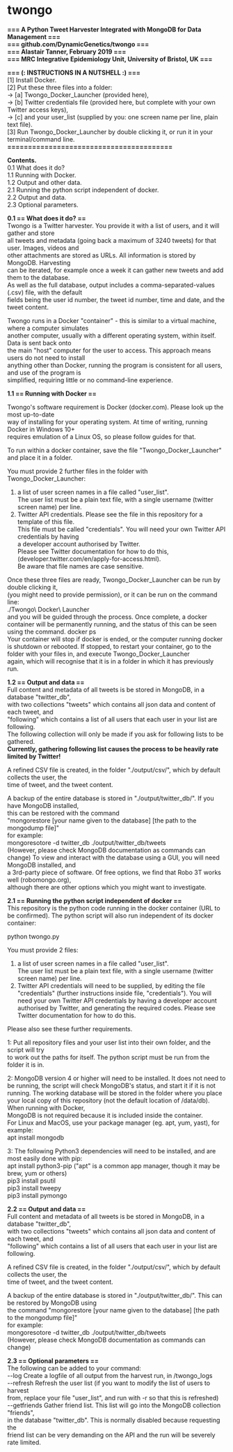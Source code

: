 # twongo

**=== A Python Tweet Harvester Integrated with MongoDB for Data Management ===**  
**=== github.com/DynamicGenetics/twongo ===**  
**=== Alastair Tanner, February 2019 ===**  
**=== MRC Integrative Epidemiology Unit, University of Bristol, UK ===**


**=== (: INSTRUCTIONS IN A NUTSHELL :) ===**  
[1] Install Docker.  
[2] Put these three files into a folder:  
-> [a] Twongo_Docker_Launcher (provided here),  
-> [b] Twitter credentials file (provided here, but complete with your own Twitter access keys),  
-> [c] and your user_list (supplied by you: one screen name per line, plain text file).  
[3] Run Twongo_Docker_Launcher by double clicking it, or run it in your terminal/command line.  
**========================================**  

**Contents.**  
0.1 What does it do?  
1.1 Running with Docker.  
1.2 Output and other data.  
2.1 Running the python script independent of docker.  
2.2 Output and data.  
2.3 Optional parameters.  

**0.1 == What does it do? ==**  
Twongo is a Twitter harvester. You provide it with a list of users, and it will gather and store  
all tweets and metadata (going back a maximum of 3240 tweets) for that user. Images, videos and  
other attachments are stored as URLs. All information is stored by MongoDB. Harvesting  
can be iterated, for example once a week it can gather new tweets and add them to the database.  
As well as the full database, output includes a comma-separated-values (.csv) file, with the default  
fields being the user id number, the tweet id number, time and date, and the tweet content.  

Twongo runs in a Docker "container" - this is similar to a virtual machine, where a computer simulates  
another computer, usually with a different operating system, within itself. Data is sent back onto  
the main "host" computer for the user to access. This approach means users do not need to install  
anything other than Docker, running the program is consistent for all users, and use of the program is  
simplified, requiring little or no command-line experience.  


**1.1 == Running with Docker ==**

Twongo's software requirement is Docker (docker.com). Please look up the most up-to-date  
way of installing for your operating system. At time of writing, running Docker in Windows 10+  
requires emulation of a Linux OS, so please follow guides for that.

To run within a docker container, save the file "Twongo_Docker_Launcher" and place it in a folder.

You must provide 2 further files in the folder with Twongo_Docker_Launcher:  
1. a list of user screen names in a file called "user_list".  
The user list must be a plain text file, with a single username (twitter screen name) per line.  
2. Twitter API credentials. Please see the file in this repository for a template of this file.  
This file must be called "credentials". You will need your own Twitter API credentials by having  
a developer account authorised by Twitter.  
Please see Twitter documentation for how to do this, (developer.twitter.com/en/apply-for-access.html).  
Be aware that file names are case sensitive.  

Once these three files are ready, Twongo_Docker_Launcher can be run by double clicking it,  
(you might need to provide permission), or it can be run on the command line:  
./Twongo\ Docker\ Launcher  
and you will be guided through the process. Once complete, a docker container will be 
permanently running, and the status of this can be seen using the command. 
docker ps  
Your container will stop if docker is ended, or the computer running docker is shutdown or rebooted.
If stopped, to restart your container, go to the folder with your files in, and execute Twongo_Docker_Launcher  
again, which will recognise that it is in a folder in which it has previously run.

**1.2 == Output and data ==**  
Full content and metadata of all tweets is be stored in MongoDB, in a database "twitter_db",  
with two collections "tweets" which contains all json data and content of each tweet, and  
"following" which contains a list of all users that each user in your list are following.  
The following collection will only be made if you ask for following lists to be gathered.  
**Currently, gathering following list causes the process to be heavily rate limited by Twitter!**  

A refined CSV file is created, in the folder "./output/csv/", which by default collects the user, the  
time of tweet, and the tweet content.  

A backup of the entire database is stored in "./output/twitter_db/". If you have MongoDB installed,  
this can be restored with the command  
"mongorestore [your name given to the database] [the path to the mongodump file]"  
for example:  
mongoresotore -d twitter_db ./output/twitter_db/tweets  
(However, please check MongoDB documentation as commands can change) 
To view and interact with the database using a GUI, you will need MongoDB installed, and  
a 3rd-party piece of software. Of free options, we find that Robo 3T works well (robomongo.org),  
although there are other options which you might want to investigate.  


**2.1 == Running the python script independent of docker ==**  
This repository is the python code running in the docker container (URL to be confirmed).
The python script will also run independent of its docker container:  

python twongo.py

You must provide 2 files:  
1. a list of user screen names in a file called "user_list".  
The user list must be a plain text file, with a single username (twitter screen name) per line.  
2. Twitter API credentials will need to be supplied, by editing the file "credentials"
(further instructions inside file, "credentials"). You will need your own Twitter API
credentials by having a developer account authorised by Twitter, and generating
the required codes. Please see Twitter documentation for how to do this.  

Please also see these further requirements.  

1: Put all repository files and your user list into their own folder, and the script will try  
to work out the paths for itself. The python script must be run from the folder it is in.

2: MongoDB version 4 or higher will need to be installed. It does not need to be running,
the script will check MongoDB's status, and start it if it is not running.
The working database will be stored in the folder where you place your local copy
of this repository (not the default location of /data/db). When running with Docker,  
MongoDB is not required because it is included inside the container.  
For Linux and MacOS, use your package manager (eg. apt, yum, yast), for example:  
apt install mongodb  

3: The following Python3 dependencies will need to be installed, and are most easily done with pip:  
apt install python3-pip ("apt" is a common app manager, though it may be brew, yum or others)  
pip3 install psutil  
pip3 install tweepy  
pip3 install pymongo  

**2.2 == Output and data ==**  
Full content and metadata of all tweets is be stored in MongoDB, in a database "twitter_db",  
with two collections "tweets" which contains all json data and content of each tweet, and  
"following" which contains a list of all users that each user in your list are following.  

A refined CSV file is created, in the folder "./output/csv/", which by default collects the user, the  
time of tweet, and the tweet content.  

A backup of the entire database is stored in "./output/twitter_db/". This can be restored by MongoDB using  
the command "mongorestore [your name given to the database] [the path to the mongodump file]"  
for example:  
mongoresotore -d twitter_db ./output/twitter_db/tweets  
(However, please check MongoDB documentation as commands can change)  
  
**2.3 == Optional parameters ==**  
The following can be added to your command:  
--log           Create a logfile of all output from the harvest run, in /twongo_logs  
--refresh       Refresh the user list (if you want to modify the list of users to harvest  
                from, replace your file "user_list", and run with -r so that this is refreshed)  
--getfriends    Gather friend list. This list will go into the MongoDB collection "friends",  
                in the database "twitter_db". This is normally disabled because requesting the  
                friend list can be very demanding on the API and the run will be severely rate limited.  
